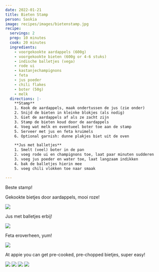 ```yaml
---
date: 2022-01-21
title: Bieten Stamp
person: Saskia
image: recipes/images/bietenstamp.jpg
recipe:
  servings: 2
  prep: 10 minutes
  cook: 20 minutes
  ingredients:
    - voorgekookte aardappels (600g)
    - voorgekookte bieten (600g or 4-6 stuks)
    - indische balletjes (vega)
    - rode ui
    - kastanjechampignons
    - feta
    - jus poeder
    - chili flakes
    - boter (50g)
    - melk
  directions: |-
    **Stamp**
    1. Kook de aardappels, maak ondertussen de jus (zie onder)
    2. Snijd de bieten in kleinke blokjes (als nodig)
    3. Giet de aardappels af als ze zacht zijn
    3. Stamp de bieten koud door de aardappels
    4. Voeg wat melk en eventueel boter toe aan de stamp
    5. Serveer met jus en feta kruimels
    6. Optional garnish: dunne plakjes biet uit de oven

    **Jus met balletjes**
    1. Smelt (veel) boter in de pan
    2. voeg rode ui en champignons toe, laat paar minuten sudderen
    3. voeg jus poeder en water toe, laat langzaam indikken
    4. bak de balletjes hierin mee
    5. voeg chili vlokken toe naar smaak

---
```


Beste stamp!

Gekookte bietjes door aardappels, mooi roze!

![]({{site.baseurl}}/recipes/images/bietenstamp-pre.jpg)

Jus met balletjes erbij!

![]({{site.baseurl}}/recipes/images/bietenstamp-jus.jpg)

Feta eroverheen, yum!

![]({{site.baseurl}}/recipes/images/bietenstamp.jpg)


At appie you can get pre-cooked, pre-chopped bietjes, super easy!

![]({{site.baseurl}}/recipes/images/stamppot-aardappels.jpeg)
![]({{site.baseurl}}/recipes/images/bieten-voor-stamp.jpeg)
![]({{site.baseurl}}/recipes/images/bieteb.jpeg)
![]({{site.baseurl}}/recipes/images/indische-balletjes.jpeg)


